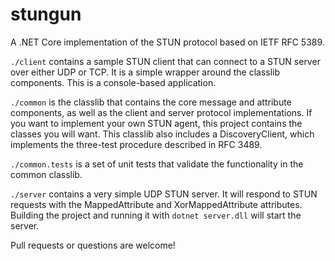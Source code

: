 stungun
======

A .NET Core implementation of the STUN protocol based on IETF RFC 5389.

```./client``` contains a sample STUN client that can connect to a STUN server
over either UDP or TCP.  It is a simple wrapper around the classlib components.
This is a console-based application.

```./common``` is the classlib that contains the core message and attribute
components, as well as the client and server protocol implementations.  If you
want to implement your own STUN agent, this project contains the classes you
will want.  This classlib also includes a DiscoveryClient, which implements
the three-test procedure described in RFC 3489.

```./common.tests``` is a set of unit tests that validate the functionality
in the common classlib.

```./server``` contains a very simple UDP STUN server.  It will respond to STUN
requests with the MappedAttribute and XorMappedAttribute attributes.  Building
the project and running it with ```dotnet server.dll``` will start the server.

Pull requests or questions are welcome!